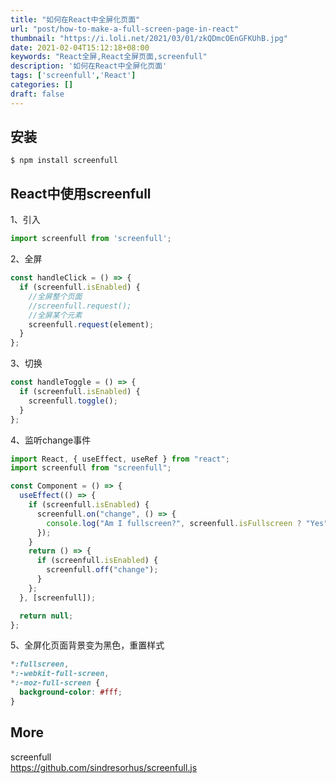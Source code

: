 ```yaml
---
title: "如何在React中全屏化页面"
url: "post/how-to-make-a-full-screen-page-in-react"
thumbnail: "https://i.loli.net/2021/03/01/zkQDmcOEnGFKUhB.jpg"
date: 2021-02-04T15:12:18+08:00
keywords: "React全屏,React全屏页面,screenfull"
description: '如何在React中全屏化页面'
tags: ['screenfull','React']
categories: []
draft: false
---
```


## 安装

```
$ npm install screenfull
```

## React中使用screenfull

1、引入

```JavaScript
import screenfull from 'screenfull';
```

2、全屏

```JavaScript
const handleClick = () => {
  if (screenfull.isEnabled) {
    //全屏整个页面
    //screenfull.request();
    //全屏某个元素
    screenfull.request(element);
  }
};
```

3、切换

```JavaScript
const handleToggle = () => {
  if (screenfull.isEnabled) {
    screenfull.toggle();
  }
};
```

4、监听change事件

```JavaScript
import React, { useEffect, useRef } from "react";
import screenfull from "screenfull";

const Component = () => {
  useEffect(() => {
    if (screenfull.isEnabled) {
      screenfull.on("change", () => {
        console.log("Am I fullscreen?", screenfull.isFullscreen ? "Yes" : "No");
      });
    }
    return () => {
      if (screenfull.isEnabled) {
        screenfull.off("change");
      }
    };
  }, [screenfull]);

  return null;
};
```

5、全屏化页面背景变为黑色，重置样式

```CSS
*:fullscreen,
*:-webkit-full-screen,
*:-moz-full-screen {
  background-color: #fff;
}
```

## More 

screenfull    
https://github.com/sindresorhus/screenfull.js  